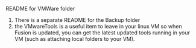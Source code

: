README for VMWare folder

1.	There is a separate README for the Backup folder
2.	the VMwareTools is a useful item to leave in your linux VM so when Fusion is updated, you can get the latest updated tools running in your VM (such as attaching local folders to your VM).